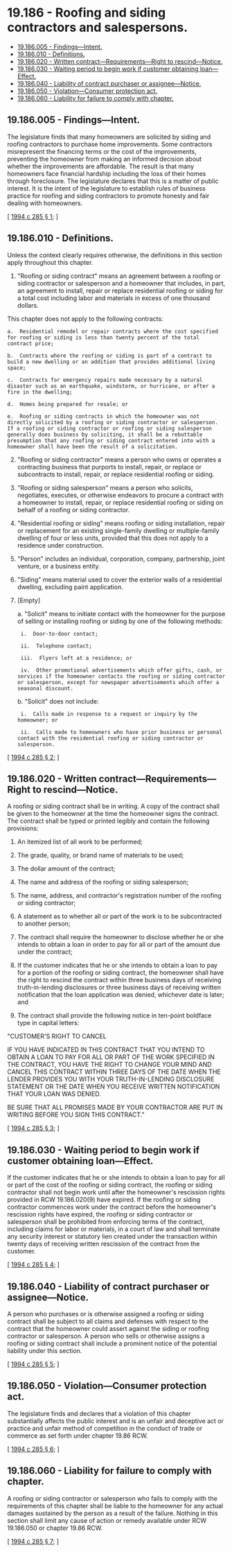 # 19.186 - Roofing and siding contractors and salespersons.
* [19.186.005 - Findings—Intent.](#19186005---findingsintent)
* [19.186.010 - Definitions.](#19186010---definitions)
* [19.186.020 - Written contract—Requirements—Right to rescind—Notice.](#19186020---written-contractrequirementsright-to-rescindnotice)
* [19.186.030 - Waiting period to begin work if customer obtaining loan—Effect.](#19186030---waiting-period-to-begin-work-if-customer-obtaining-loaneffect)
* [19.186.040 - Liability of contract purchaser or assignee—Notice.](#19186040---liability-of-contract-purchaser-or-assigneenotice)
* [19.186.050 - Violation—Consumer protection act.](#19186050---violationconsumer-protection-act)
* [19.186.060 - Liability for failure to comply with chapter.](#19186060---liability-for-failure-to-comply-with-chapter)
## 19.186.005 - Findings—Intent.
The legislature finds that many homeowners are solicited by siding and roofing contractors to purchase home improvements. Some contractors misrepresent the financing terms or the cost of the improvements, preventing the homeowner from making an informed decision about whether the improvements are affordable. The result is that many homeowners face financial hardship including the loss of their homes through foreclosure. The legislature declares that this is a matter of public interest. It is the intent of the legislature to establish rules of business practice for roofing and siding contractors to promote honesty and fair dealing with homeowners.

\[ [1994 c 285 § 1](http://lawfilesext.leg.wa.gov/biennium/1993-94/Pdf/Bills/Session%20Laws/Senate/6124-S.SL.pdf?cite=1994%20c%20285%20§%201); \]

## 19.186.010 - Definitions.
Unless the context clearly requires otherwise, the definitions in this section apply throughout this chapter.

1. "Roofing or siding contract" means an agreement between a roofing or siding contractor or salesperson and a homeowner that includes, in part, an agreement to install, repair or replace residential roofing or siding for a total cost including labor and materials in excess of one thousand dollars.

This chapter does not apply to the following contracts:

    a.  Residential remodel or repair contracts where the cost specified for roofing or siding is less than twenty percent of the total contract price;

    b.  Contracts where the roofing or siding is part of a contract to build a new dwelling or an addition that provides additional living space;

    c.  Contracts for emergency repairs made necessary by a natural disaster such as an earthquake, windstorm, or hurricane, or after a fire in the dwelling;

    d.  Homes being prepared for resale; or

    e.  Roofing or siding contracts in which the homeowner was not directly solicited by a roofing or siding contractor or salesperson. If a roofing or siding contractor or roofing or siding salesperson generally does business by soliciting, it shall be a rebuttable presumption that any roofing or siding contract entered into with a homeowner shall have been the result of a solicitation.

2. "Roofing or siding contractor" means a person who owns or operates a contracting business that purports to install, repair, or replace or subcontracts to install, repair, or replace residential roofing or siding.

3. "Roofing or siding salesperson" means a person who solicits, negotiates, executes, or otherwise endeavors to procure a contract with a homeowner to install, repair, or replace residential roofing or siding on behalf of a roofing or siding contractor.

4. "Residential roofing or siding" means roofing or siding installation, repair or replacement for an existing single-family dwelling or multiple-family dwelling of four or less units, provided that this does not apply to a residence under construction.

5. "Person" includes an individual, corporation, company, partnership, joint venture, or a business entity.

6. "Siding" means material used to cover the exterior walls of a residential dwelling, excluding paint application.

7. [Empty]

    a.  "Solicit" means to initiate contact with the homeowner for the purpose of selling or installing roofing or siding by one of the following methods:

        i.  Door-to-door contact;

        ii.  Telephone contact;

        iii.  Flyers left at a residence; or

        iv.  Other promotional advertisements which offer gifts, cash, or services if the homeowner contacts the roofing or siding contractor or salesperson, except for newspaper advertisements which offer a seasonal discount.

    b.  "Solicit" does not include:

        i.  Calls made in response to a request or inquiry by the homeowner; or

        ii.  Calls made to homeowners who have prior business or personal contact with the residential roofing or siding contractor or salesperson.

\[ [1994 c 285 § 2](http://lawfilesext.leg.wa.gov/biennium/1993-94/Pdf/Bills/Session%20Laws/Senate/6124-S.SL.pdf?cite=1994%20c%20285%20§%202); \]

## 19.186.020 - Written contract—Requirements—Right to rescind—Notice.
A roofing or siding contract shall be in writing. A copy of the contract shall be given to the homeowner at the time the homeowner signs the contract. The contract shall be typed or printed legibly and contain the following provisions:

1. An itemized list of all work to be performed;

2. The grade, quality, or brand name of materials to be used;

3. The dollar amount of the contract;

4. The name and address of the roofing or siding salesperson;

5. The name, address, and contractor's registration number of the roofing or siding contractor;

6. A statement as to whether all or part of the work is to be subcontracted to another person;

7. The contract shall require the homeowner to disclose whether he or she intends to obtain a loan in order to pay for all or part of the amount due under the contract;

8. If the customer indicates that he or she intends to obtain a loan to pay for a portion of the roofing or siding contract, the homeowner shall have the right to rescind the contract within three business days of receiving truth-in-lending disclosures or three business days of receiving written notification that the loan application was denied, whichever date is later; and

9. The contract shall provide the following notice in ten-point boldface type in capital letters:

"CUSTOMER'S RIGHT TO CANCEL

IF YOU HAVE INDICATED IN THIS CONTRACT THAT YOU INTEND TO OBTAIN A LOAN TO PAY FOR ALL OR PART OF THE WORK SPECIFIED IN THE CONTRACT, YOU HAVE THE RIGHT TO CHANGE YOUR MIND AND CANCEL THIS CONTRACT WITHIN THREE DAYS OF THE DATE WHEN THE LENDER PROVIDES YOU WITH YOUR TRUTH-IN-LENDING DISCLOSURE STATEMENT OR THE DATE WHEN YOU RECEIVE WRITTEN NOTIFICATION THAT YOUR LOAN WAS DENIED.

BE SURE THAT ALL PROMISES MADE BY YOUR CONTRACTOR ARE PUT IN WRITING BEFORE YOU SIGN THIS CONTRACT."

\[ [1994 c 285 § 3](http://lawfilesext.leg.wa.gov/biennium/1993-94/Pdf/Bills/Session%20Laws/Senate/6124-S.SL.pdf?cite=1994%20c%20285%20§%203); \]

## 19.186.030 - Waiting period to begin work if customer obtaining loan—Effect.
If the customer indicates that he or she intends to obtain a loan to pay for all or part of the cost of the roofing or siding contract, the roofing or siding contractor shall not begin work until after the homeowner's rescission rights provided in RCW 19.186.020(9) have expired. If the roofing or siding contractor commences work under the contract before the homeowner's rescission rights have expired, the roofing or siding contractor or salesperson shall be prohibited from enforcing terms of the contract, including claims for labor or materials, in a court of law and shall terminate any security interest or statutory lien created under the transaction within twenty days of receiving written rescission of the contract from the customer.

\[ [1994 c 285 § 4](http://lawfilesext.leg.wa.gov/biennium/1993-94/Pdf/Bills/Session%20Laws/Senate/6124-S.SL.pdf?cite=1994%20c%20285%20§%204); \]

## 19.186.040 - Liability of contract purchaser or assignee—Notice.
A person who purchases or is otherwise assigned a roofing or siding contract shall be subject to all claims and defenses with respect to the contract that the homeowner could assert against the siding or roofing contractor or salesperson. A person who sells or otherwise assigns a roofing or siding contract shall include a prominent notice of the potential liability under this section.

\[ [1994 c 285 § 5](http://lawfilesext.leg.wa.gov/biennium/1993-94/Pdf/Bills/Session%20Laws/Senate/6124-S.SL.pdf?cite=1994%20c%20285%20§%205); \]

## 19.186.050 - Violation—Consumer protection act.
The legislature finds and declares that a violation of this chapter substantially affects the public interest and is an unfair and deceptive act or practice and unfair method of competition in the conduct of trade or commerce as set forth under chapter 19.86 RCW.

\[ [1994 c 285 § 6](http://lawfilesext.leg.wa.gov/biennium/1993-94/Pdf/Bills/Session%20Laws/Senate/6124-S.SL.pdf?cite=1994%20c%20285%20§%206); \]

## 19.186.060 - Liability for failure to comply with chapter.
A roofing or siding contractor or salesperson who fails to comply with the requirements of this chapter shall be liable to the homeowner for any actual damages sustained by the person as a result of the failure. Nothing in this section shall limit any cause of action or remedy available under RCW 19.186.050 or chapter 19.86 RCW.

\[ [1994 c 285 § 7](http://lawfilesext.leg.wa.gov/biennium/1993-94/Pdf/Bills/Session%20Laws/Senate/6124-S.SL.pdf?cite=1994%20c%20285%20§%207); \]

